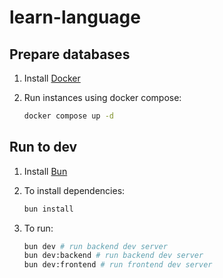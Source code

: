 # learn-language

## Prepare databases

1. Install [Docker](hthttps://docs.docker.com/engine/install/h)

1. Run instances using docker compose:

    ```bash
    docker compose up -d
    ```

## Run to dev

1. Install [Bun](https://bun.sh/docs/installation)

1. To install dependencies:

    ```bash
    bun install
    ```

1. To run:

    ```bash
    bun dev # run backend dev server
    bun dev:backend # run backend dev server
    bun dev:frontend # run frontend dev server
    ```

